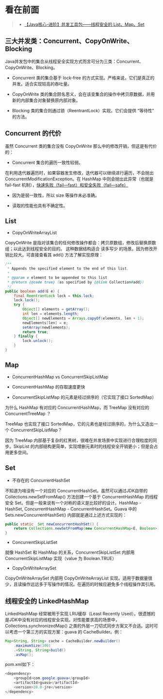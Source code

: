 看在前面
====

> * <a href="https://www.iteye.com/blog/pre-2440310">【Java核心-进阶】并发工具包——线程安全的 List、Map、Set</a>

三大并发类：Concurrent、CopyOnWrite、Blocking
------

Java并发包中的集合从线程安全实现方式而言可分为三类：Concurrent、CopyOnWrite、Blocking。

* Concurrent 类的集合基于 lock-free 的方式实现。严格来说，它们是真正的并发。适合实现较高的吞吐量。

* CopyOnWrite 类的集合顾名思义，会在该变集合的操作中拷贝原数据，并用新的内部集合对象替换原内部对象。

* Blocking 类的集合则通过锁（ReentrantLock）实现。它们会提供 “等待性” 的方法。

Concurrent 的代价
------

虽然 Concurrent 类的集合没有 CopyOnWrite 那么中的修改开销，但这是有代价的：

* Concurrent 集合的遍历一致性较弱。

在利用迭代器遍历时，如果容器发生修改，迭代器可以继续进行遍历，不会抛出 ConcurrentModificationException。在 HashMap 中则会抛出此异常（也就是 fail-fast 机制），<a href="https://github.com/DemoTransfer/Java-Guide/blob/master/java/interview/java%E5%9F%BA%E7%A1%80/%E5%BF%AB%E9%80%9F%E5%A4%B1%E8%B4%A5%EF%BC%88fail%E2%80%94fast%EF%BC%89%E5%92%8C%E5%AE%89%E5%85%A8%E5%A4%B1%E8%B4%A5%EF%BC%88fail%E2%80%94safe%EF%BC%89.md">快速失败（fail—fast）和安全失败（fail—safe）</a>

* 因为是弱一致性，所以 size 等操作未必准确。

* 读取的性能也具有不确定性。

List
------

* CopyOnWriteArrayList

CopyOnWrite 是指对该集合的任何修改操作都会：拷贝原数组，修改后替换原数组；以此达到线程安全的目的。
这种数据结构适合 读多写少 的场景。因为修改开销比较大。可直接查看其 add() 方法了解实现原理：

```java
/**
 * Appends the specified element to the end of this list.
 *
 * @param e element to be appended to this list
 * @return {@code true} (as specified by {@link Collection#add})
 */
public boolean add(E e) {
	final ReentrantLock lock = this.lock;
	lock.lock();
	try {
		Object[] elements = getArray();
		int len = elements.length;
		Object[] newElements = Arrays.copyOf(elements, len + 1);
		newElements[len] = e;
		setArray(newElements);
		return true;
	} finally {
		lock.unlock();
	}
}
```

Map
------

* ConcurrentHashMap vs ConcurrentSkipListMap

* ConcurrentHashMap 的存取速度更快

* ConcurrentSkipListMap 的元素是经过排序的（它实现了接口 SortedMap）

为什么 HashMap 有对应的 ConcurrentHashMap，而 TreeMap 没有对应的 ConcurrentTreeMap ？

TreeMap 也实现了接口 SortedMap，它的元素也是经过排序的，为什么又造出一个 ConcurrentSkipListMap？

因为 TreeMap 内部基于复杂的红黑树，很难在并发场景中实现进行合理粒度的同步。SkipList 的内部结构更简单，实现增删元素时的线程安全开销更小；但是会占用更多空间。

Set
------

* 不存在的 ConcurrentHashSet

不知道为啥没有一个对应的 ConcurrentHashSet。虽然可以通过JDK自带的 Collections.newSetFromMap() 方法创建一个基于 ConcurrentHashMap 的线程安全 Set。但是一般来说有一个对称的语义是比较好的设计。HashMap - HashSet, ConcurrentHashMap - ConcurrentHashSet。Guava 中的 Sets.newConcurrentHashSet() 内部就是通过上述方式实现的：
```java
public static  Set newConcurrentHashSet() {  
    return Collections.newSetFromMap(new ConcurrentHashMap<E, Boolean>());  
}  
```

* ConcurrentSkipListSet

就像 HashSet 和 HashMap 的关系，ConcurrentSkipListSet 内部用 ConcurrentSkipListMap 实现（value 为 Boolean.TRUE）

* CopyOnWriteArraySet

CopyOnWriteArraySet 内部用 CopyOnWriteArrayList 实现。适用于数据量很少，且读操作远远多于写操作的情况。在遍历的时候应避免多个线程操作其引用。

线程安全的 LinkedHashMap
------

LinkedHashMap 经常被用于实现 LRU缓存（Least Recently Used）。很遗憾的是JDK中没有对应的线程安全实现。对性能要求高的场景中，Collections.synchronizedMap() 之类的外层一刀切式同步方案又不合适。这时可以考虑一个第三方的实现方案：guava 的 CacheBuilder。例：

```java
Map<String, String> cache = CacheBuilder.newBuilder()  
    .maximumSize(100)  
    .<String, String>build()  
    .asMap();  
```

pom.xml如下：

```java
<dependency>  
    <groupId>com.google.guava</groupId>  
    <artifactId>guava</artifactId>  
    <version>28.0-jre</version>  
</dependency>  
```
